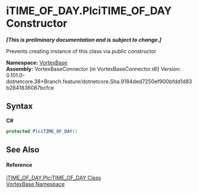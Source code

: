 # iTIME_OF_DAY.PlciTIME_OF_DAY Constructor 
 _**\[This is preliminary documentation and is subject to change.\]**_

Prevents creating instance of this class via public constructor

**Namespace:**&nbsp;<a href="N_VortexBase.md">VortexBase</a><br />**Assembly:**&nbsp;VortexBaseConnector (in VortexBaseConnector.dll) Version: 0.101.0-dotnetcore.38+Branch.feature/dotnetcore.Sha.9184ded7250ef900bfdd1d83b2841836087bcfce

## Syntax

**C#**<br />
``` C#
protected PlciTIME_OF_DAY()
```


## See Also


#### Reference
<a href="T_VortexBase_iTIME_OF_DAY_PlciTIME_OF_DAY.md">iTIME_OF_DAY.PlciTIME_OF_DAY Class</a><br /><a href="N_VortexBase.md">VortexBase Namespace</a><br />